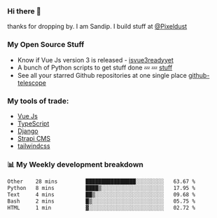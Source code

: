 ### Hi there 👋

thanks for dropping by.
I am Sandip. I build stuff at [@Pixeldust](github.com/pixeldust-in/)

###  **My Open Source Stuff**

 - Know if Vue Js version 3 is released -  [isvue3readyyet](https://github.com/sandiprb/isvue3readyyet)
 - A bunch of Python scripts to get stuff done 💤 💤 [stuff](https://github.com/sandiprb/stuff)
 - See all your starred Github repositories at one single place [github-telescope](https://github.com/sandiprb/github-telescope)



###  **My tools of trade:**
 - [Vue Js](https://github.com/vuejs/vue/)
 - [TypeScript](https://github.com/microsoft/TypeScript)
 - [Django](github.com/django/django)
 - [Strapi CMS](github.com/strapi/strapi)
 - [tailwindcss](https://github.com/tailwindlabs/tailwindcss)


###  📊 **My Weekly development breakdown**
<!--START_SECTION:waka-->

```txt
Other    28 mins         ████████████████░░░░░░░░░   63.67 %
Python   8 mins          ████▒░░░░░░░░░░░░░░░░░░░░   17.95 %
Text     4 mins          ██▒░░░░░░░░░░░░░░░░░░░░░░   09.68 %
Bash     2 mins          █▒░░░░░░░░░░░░░░░░░░░░░░░   05.75 %
HTML     1 min           ▓░░░░░░░░░░░░░░░░░░░░░░░░   02.72 %
```

<!--END_SECTION:waka-->
